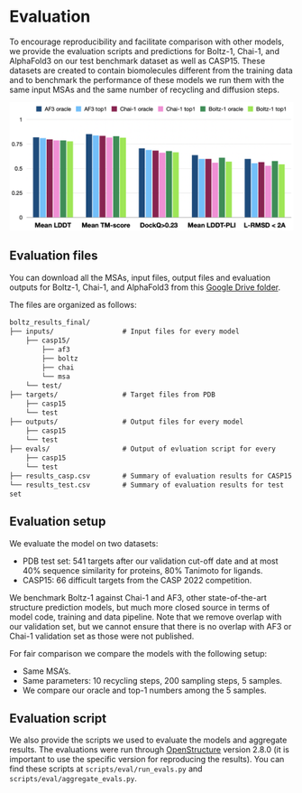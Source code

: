 # Evaluation

To encourage reproducibility and facilitate comparison with other models, we provide the evaluation scripts and predictions for Boltz-1, Chai-1, and AlphaFold3 on our test benchmark dataset as well as CASP15. These datasets are created to contain biomolecules different from the training data and to benchmark the performance of these models we run them with the same input MSAs and the same number of recycling and diffusion steps.

![Test set evaluations](../docs/test_evals.png)


## Evaluation files

You can download all the MSAs, input files, output files and evaluation outputs for Boltz-1, Chai-1, and AlphaFold3 from this [Google Drive folder](https://drive.google.com/file/d/1JvHlYUMINOaqPTunI9wBYrfYniKgVmxf/view?usp=sharing). 

The files are organized as follows:

```
boltz_results_final/
├── inputs/                 # Input files for every model
    ├── casp15/
        ├── af3
        ├── boltz
        ├── chai
        └── msa
    └── test/
├── targets/                # Target files from PDB
    ├── casp15
    └── test
├── outputs/                # Output files for every model
    ├── casp15
    └── test
├── evals/                  # Output of evluation script for every
    ├── casp15
    └── test
├── results_casp.csv        # Summary of evaluation results for CASP15
└── results_test.csv        # Summary of evaluation results for test set
```

## Evaluation setup

We evaluate the model on two datasets:
 - PDB test set: 541 targets after our validation cut-off date and at most 40% sequence similarity for proteins, 80% Tanimoto for ligands.
 - CASP15: 66 difficult targets from the CASP 2022 competition. 

We benchmark Boltz-1 against Chai-1 and AF3, other state-of-the-art structure prediction models, but much more closed source in terms of model code, training and data pipeline. Note that we remove overlap with our validation set, but we cannot ensure that there is no overlap with AF3 or Chai-1 validation set as those were not published. 

For fair comparison we compare the models with the following setup:
 - Same MSA’s.
 - Same parameters: 10 recycling steps, 200 sampling steps, 5 samples.
 - We compare our oracle and top-1 numbers among the 5 samples.


## Evaluation script

We also provide the scripts we used to evaluate the models and aggregate results. The evaluations were run through [OpenStructure](https://openstructure.org/docs/2.9.0/) version 2.8.0 (it is important to use the specific version for reproducing the results). You can find these scripts at `scripts/eval/run_evals.py` and `scripts/eval/aggregate_evals.py`.